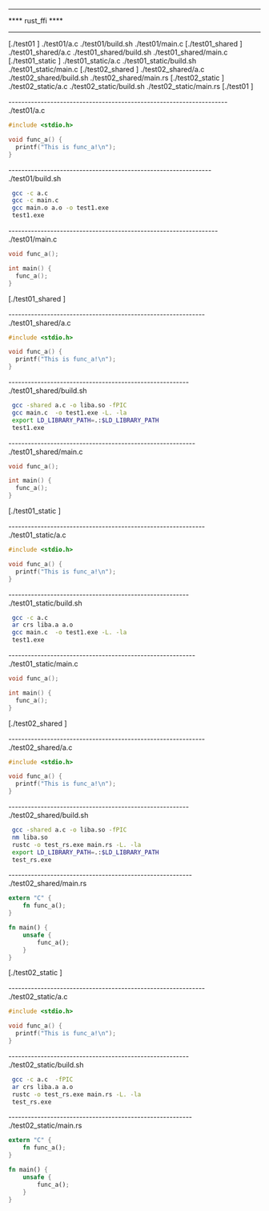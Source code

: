 ********************
****  rust_ffi  ****
********************
 [./test01 ]
  ./test01/a.c
  ./test01/build.sh
  ./test01/main.c
 [./test01_shared ]
  ./test01_shared/a.c
  ./test01_shared/build.sh
  ./test01_shared/main.c
 [./test01_static ]
  ./test01_static/a.c
  ./test01_static/build.sh
  ./test01_static/main.c
 [./test02_shared ]
  ./test02_shared/a.c
  ./test02_shared/build.sh
  ./test02_shared/main.rs
 [./test02_static ]
  ./test02_static/a.c
  ./test02_static/build.sh
  ./test02_static/main.rs
 [./test01 ]

--------------------------------------------------------------------  ./test01/a.c

```c
#include <stdio.h>

void func_a() {
  printf("This is func_a!\n");
}
```

---------------------------------------------------------------  ./test01/build.sh

```sh
 gcc -c a.c 
 gcc -c main.c 
 gcc main.o a.o -o test1.exe
 test1.exe
```

-----------------------------------------------------------------  ./test01/main.c

```c
void func_a();

int main() {
  func_a();
}
```
 [./test01_shared ]

-------------------------------------------------------------  ./test01_shared/a.c

```c
#include <stdio.h>

void func_a() {
  printf("This is func_a!\n");
}
```

--------------------------------------------------------  ./test01_shared/build.sh

```sh
 gcc -shared a.c -o liba.so -fPIC
 gcc main.c  -o test1.exe -L. -la
 export LD_LIBRARY_PATH=.:$LD_LIBRARY_PATH 
 test1.exe
```

----------------------------------------------------------  ./test01_shared/main.c

```c
void func_a();

int main() {
  func_a();
}
```
 [./test01_static ]

-------------------------------------------------------------  ./test01_static/a.c

```c
#include <stdio.h>

void func_a() {
  printf("This is func_a!\n");
}
```

--------------------------------------------------------  ./test01_static/build.sh

```sh
 gcc -c a.c 
 ar crs liba.a a.o
 gcc main.c  -o test1.exe -L. -la
 test1.exe
```

----------------------------------------------------------  ./test01_static/main.c

```c
void func_a();

int main() {
  func_a();
}
```
 [./test02_shared ]

-------------------------------------------------------------  ./test02_shared/a.c

```c
#include <stdio.h>

void func_a() {
  printf("This is func_a!\n");
}
```

--------------------------------------------------------  ./test02_shared/build.sh

```sh
 gcc -shared a.c -o liba.so -fPIC
 nm liba.so
 rustc -o test_rs.exe main.rs -L. -la
 export LD_LIBRARY_PATH=.:$LD_LIBRARY_PATH
 test_rs.exe
```

---------------------------------------------------------  ./test02_shared/main.rs

```rust
extern "C" {
    fn func_a();
}

fn main() {
    unsafe {
        func_a();
    }
}
```
 [./test02_static ]

-------------------------------------------------------------  ./test02_static/a.c

```c
#include <stdio.h>

void func_a() {
  printf("This is func_a!\n");
}
```

--------------------------------------------------------  ./test02_static/build.sh

```sh
 gcc -c a.c  -fPIC
 ar crs liba.a a.o
 rustc -o test_rs.exe main.rs -L. -la
 test_rs.exe
```

---------------------------------------------------------  ./test02_static/main.rs

```rust
extern "C" {
    fn func_a();
}

fn main() {
    unsafe {
        func_a();
    }
}
```
